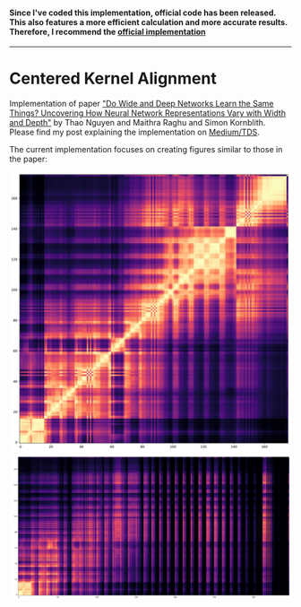 #### Since I've coded this implementation, official code has been released. This also features a more efficient calculation and more accurate results. Therefore, I recommend the [official implementation](https://github.com/google-research/google-research/blob/master/do_wide_and_deep_networks_learn_the_same_things/efficient_CKA.py)
---
# Centered Kernel Alignment 
Implementation of paper ["Do Wide and Deep Networks Learn the Same Things? Uncovering How Neural Network Representations Vary with Width and Depth"](https://arxiv.org/abs/2010.15327) by 
Thao Nguyen and Maithra Raghu and Simon Kornblith. Please find my post explaining the implementation on [Medium/TDS](https://towardsdatascience.com/do-different-neural-networks-learn-the-same-things-ac215f2103c3).

The current implementation focuses on creating figures similar to those in the paper:

![Sample image 1](https://github.com/phrasenmaeher/cka/blob/main/activation_comparison.png)
![Sample image 2](https://github.com/phrasenmaeher/cka/blob/main/r50_r101.png)

